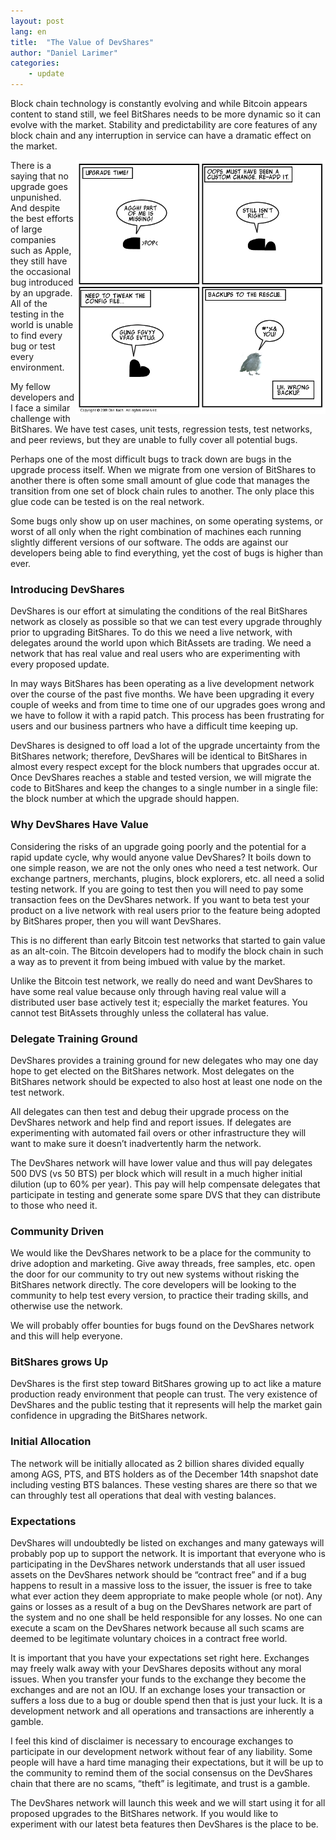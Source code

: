 ```yaml
---
layout: post
lang: en
title:  "The Value of DevShares"
author: "Daniel Larimer"
categories: 
    - update
---
```

Block chain technology is constantly evolving and while Bitcoin appears content to stand still, we feel BitShares needs to be more dynamic so it can evolve with the market.   Stability and predictability are core features of any block chain and any interruption in service can have a dramatic effect on the market.

<img style="float: right" src="/img/upgrade_comic.png" width="400px">

There is a saying that no upgrade goes unpunished.  And despite the best efforts of large companies such as Apple, they still have the occasional bug introduced by an upgrade.  All of the testing in the world is unable to find every bug or test every environment.

My fellow developers and I face a similar challenge with BitShares.   We have test cases, unit tests, regression tests, test networks, and peer reviews, but they are unable to fully cover all potential bugs.    

Perhaps one of the most difficult bugs to track down are bugs in the upgrade process itself.  When we migrate from one version of BitShares to another there is often some small amount of glue code that manages the transition from one set of block chain rules to another.   The only place this glue code can be tested is on the real network.    

Some bugs only show up on user machines, on some operating systems, or worst of all only when the right combination of machines each running slightly different versions of our software.  The odds are against our developers being able to find everything, yet the cost of bugs is higher than ever.

### Introducing DevShares

DevShares is our effort at simulating the conditions of the real BitShares network as closely as possible so that we can test every upgrade throughly prior to upgrading BitShares.  To do this we need a live network, with delegates around the world upon which BitAssets are trading.  We need a network that has real value and real users who are experimenting with every proposed update.

In may ways BitShares has been operating as a live development network over the course of the past five months.  We have been upgrading it every couple of weeks and from time to time one of our upgrades goes wrong and we have to follow it with a rapid patch.  This process has been frustrating for users and our business partners who have a difficult time keeping up.

DevShares is designed to off load a lot of the upgrade uncertainty from the BitShares network; therefore, DevShares will be identical to BitShares in almost every respect except for the block numbers that upgrades occur at.    Once DevShares reaches a stable and tested version, we will migrate the code to BitShares and keep the changes to a single number in a single file: the block number at which the upgrade should happen.

### Why DevShares Have Value

Considering the risks of an upgrade going poorly and the potential for a rapid update cycle, why would anyone value DevShares?   It boils down to one simple reason, we are not the only ones who need a test network.  Our exchange partners, merchants, plugins, block explorers, etc. all need a solid testing network.   If you are going to test then you will need to pay some transaction fees on the DevShares network.    If you want to beta test your product on a live network with real users prior to the feature being adopted by BitShares proper, then you will want DevShares.    

This is no different than early Bitcoin test networks that started to gain value as an alt-coin.  The Bitcoin developers had to modify the block chain in such a way as to prevent it from being imbued with value by the market.     

Unlike the Bitcoin test network, we really do need and want DevShares to have some real value because only through having real value will a distributed user base actively test it; especially the market features.   You cannot test BitAssets throughly unless the collateral has value.

### Delegate Training Ground
DevShares provides a training ground for new delegates who may one day hope to get elected on the BitShares network.   Most delegates on the BitShares network should be expected to also host at least one node on the test network.  

All delegates can then test and debug their upgrade process on the DevShares network and help find and report issues.   If delegates are experimenting with automated fail overs or other infrastructure they will want to make sure it doesn’t inadvertently harm the network.

The DevShares network will have lower value and thus will pay delegates 500 DVS (vs 50 BTS) per block which will result in a much higher initial dilution (up to 60% per year).  This pay will help compensate delegates that participate in testing and generate some spare DVS that they can distribute to those who need it.

### Community Driven
We would like the DevShares network to be a place for the community to drive adoption and marketing.   Give away threads, free samples, etc. open the door for our community to try out new systems without risking the BitShares network directly.    The core developers will be looking to the community to help test every version, to practice their trading skills, and otherwise use the network.    

We will probably offer bounties for bugs found on the DevShares network and this will help everyone.    

### BitShares grows Up

DevShares is the first step toward BitShares growing up to act like a mature production ready environment that people can trust.   The very existence of DevShares and the public testing that it represents will help the market gain confidence in upgrading the BitShares network.  

### Initial Allocation 

The network will be initially allocated as 2 billion shares divided equally among AGS, PTS, and BTS holders as of the December 14th snapshot date including vesting BTS balances.  These vesting shares are there so that we can throughly test all operations that deal with vesting balances.

### Expectations 

DevShares will undoubtedly be listed on exchanges and many gateways will probably pop up to support the network.  It is important that everyone who is participating in the DevShares network understands that all user issued assets on the DevShares network should be “contract free” and if a bug happens to result in a massive loss to the issuer, the issuer is free to take what ever action they deem appropriate to make people whole (or not).   Any gains or losses as a result of a bug on the DevShares network are part of the system and no one shall be held responsible for any losses.  No one can execute a scam on the DevShares network because all such scams are deemed to be legitimate voluntary choices in a contract free world.   

It is important that you have your expectations set right here.  Exchanges may freely walk away with your DevShares deposits without any moral issues.  When you transfer your funds to the exchange they become the exchanges and are not an IOU.   If an exchange loses your transaction or suffers a loss due to a bug or double spend then that is just your luck.  It is a development network and all operations and transactions are inherently a gamble.

I feel this kind of disclaimer is necessary to encourage exchanges to participate in our development network without fear of any liability.   Some people will have a hard time managing their expectations, but it will be up to the community to remind them of the social consensus on the DevShares chain that there are no scams, “theft” is legitimate, and trust is a gamble.   

The DevShares network will launch this week and we will start using it for all proposed upgrades to the BitShares network.   If you would like to experiment with our latest beta features then DevShares is the place to be. 




